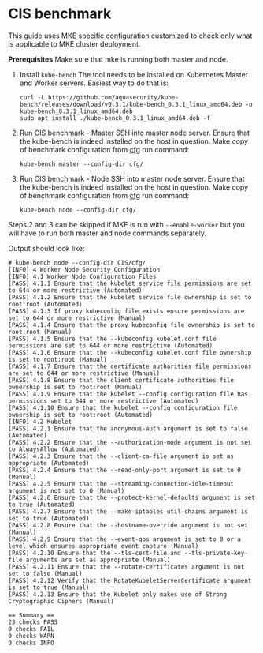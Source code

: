 # CIS benchmark

This guide uses MKE specific configuration customized to check only what is applicable to MKE cluster deployment.

**Prerequisites** 
Make sure that mke is running both master and node.

1. Install `kube-bench`
    The tool needs to be installed on Kubernetes Master and Worker servers.
    Easiest way to do that is:
    ```
    curl -L https://github.com/aquasecurity/kube-bench/releases/download/v0.3.1/kube-bench_0.3.1_linux_amd64.deb -o kube-bench_0.3.1_linux_amd64.deb
    sudo apt install ./kube-bench_0.3.1_linux_amd64.deb -f
    ```

2. Run CIS benchmark - Master
    SSH into master node server. Ensure that the kube-bench is indeed installed on the host in question. 
    Make copy of benchmark configuration from [cfg](cfg/)
    run command:
    ```
    kube-bench master --config-dir cfg/
    ```
3. Run CIS benchmark - Node
    SSH into master node server. Ensure that the kube-bench is indeed installed on the host in question. 
    Make copy of benchmark configuration from [cfg](cfg/)
    run command:
    ```
    kube-bench node --config-dir cfg/
    ```
Steps 2 and 3 can be skipped if MKE is run with `--enable-worker` but you will have to run both master and node commands separately.

Output should look like:

```
# kube-bench node --config-dir CIS/cfg/ 
[INFO] 4 Worker Node Security Configuration
[INFO] 4.1 Worker Node Configuration Files
[PASS] 4.1.1 Ensure that the kubelet service file permissions are set to 644 or more restrictive (Automated)
[PASS] 4.1.2 Ensure that the kubelet service file ownership is set to root:root (Automated)
[PASS] 4.1.3 If proxy kubeconfig file exists ensure permissions are set to 644 or more restrictive (Manual)
[PASS] 4.1.4 Ensure that the proxy kubeconfig file ownership is set to root:root (Manual)
[PASS] 4.1.5 Ensure that the --kubeconfig kubelet.conf file permissions are set to 644 or more restrictive (Automated)
[PASS] 4.1.6 Ensure that the --kubeconfig kubelet.conf file ownership is set to root:root (Manual)
[PASS] 4.1.7 Ensure that the certificate authorities file permissions are set to 644 or more restrictive (Manual)
[PASS] 4.1.8 Ensure that the client certificate authorities file ownership is set to root:root (Manual)
[PASS] 4.1.9 Ensure that the kubelet --config configuration file has permissions set to 644 or more restrictive (Automated)
[PASS] 4.1.10 Ensure that the kubelet --config configuration file ownership is set to root:root (Automated)
[INFO] 4.2 Kubelet
[PASS] 4.2.1 Ensure that the anonymous-auth argument is set to false (Automated)
[PASS] 4.2.2 Ensure that the --authorization-mode argument is not set to AlwaysAllow (Automated)
[PASS] 4.2.3 Ensure that the --client-ca-file argument is set as appropriate (Automated)
[PASS] 4.2.4 Ensure that the --read-only-port argument is set to 0 (Manual)
[PASS] 4.2.5 Ensure that the --streaming-connection-idle-timeout argument is not set to 0 (Manual)
[PASS] 4.2.6 Ensure that the --protect-kernel-defaults argument is set to true (Automated)
[PASS] 4.2.7 Ensure that the --make-iptables-util-chains argument is set to true (Automated)
[PASS] 4.2.8 Ensure that the --hostname-override argument is not set (Manual)
[PASS] 4.2.9 Ensure that the --event-qps argument is set to 0 or a level which ensures appropriate event capture (Manual)
[PASS] 4.2.10 Ensure that the --tls-cert-file and --tls-private-key-file arguments are set as appropriate (Manual)
[PASS] 4.2.11 Ensure that the --rotate-certificates argument is not set to false (Manual)
[PASS] 4.2.12 Verify that the RotateKubeletServerCertificate argument is set to true (Manual)
[PASS] 4.2.13 Ensure that the Kubelet only makes use of Strong Cryptographic Ciphers (Manual)

== Summary ==
23 checks PASS
0 checks FAIL
0 checks WARN
0 checks INFO
```

